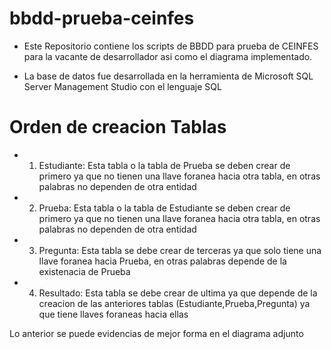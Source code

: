 # bbdd-prueba-ceinfes

- Este Repositorio contiene los scripts de BBDD para prueba de CEINFES para la vacante de desarrollador asi como el diagrama implementado.

- La base de datos fue desarrollada en la herramienta de Microsoft SQL Server Management Studio con el lenguaje SQL 

# Orden de creacion Tablas

- 1. Estudiante: Esta tabla o la tabla de Prueba se deben crear de primero ya que no tienen una llave foranea hacia otra tabla, en otras palabras no dependen de otra entidad 

- 2. Prueba: Esta tabla o la tabla de Estudiante se deben crear de primero ya que no tienen una llave foranea hacia otra tabla, en otras palabras no dependen de otra entidad 

- 3. Pregunta: Esta tabla se debe crear de terceras ya que solo tiene una llave foranea hacia Prueba, en otras palabras depende de la existenacia de Prueba 

- 4. Resultado: Esta tabla se debe crear de ultima ya que depende de la creacion de las anteriores tablas (Estudiante,Prueba,Pregunta) ya que tiene llaves foraneas hacia ellas 

Lo anterior se puede evidencias de mejor forma en el diagrama adjunto 

